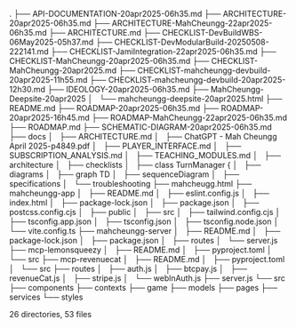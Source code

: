 .
├── API-DOCUMENTATION-20apr2025-06h35.md
├── ARCHITECTURE-20apr2025-06h35.md
├── ARCHITECTURE-MahCheungg-22apr2025-06h35.md
├── ARCHITECTURE.md
├── CHECKLIST-DevBuildWBS-06May2025-05h37.md
├── CHECKLIST-DevModularBuild-20250508-222141.md
├── CHECKLIST-JamiIntegration-22apr2025-06h35.md
├── CHECKLIST-MahCheungg-20apr2025-06h35.md
├── CHECKLIST-MahCheungg-20apr2025.md
├── CHECKLIST-mahcheungg-devbuild-20apr2025-11h55.md
├── CHECKLIST-mahcheungg-devbuild-20apr2025-12h30.md
├── IDEOLOGY-20apr2025-06h35.md
├── MahCheungg-Deepsite-20apr2025
│   └── mahcheungg-deepsite-20apr2025.html
├── README.md
├── ROADMAP-20apr2025-06h35.md
├── ROADMAP-20apr2025-16h45.md
├── ROADMAP-MahCheungg-22apr2025-06h35.md
├── ROADMAP.md
├── SCHEMATIC-DIAGRAM-20apr2025-06h35.md
├── docs
│   ├── ARCHITECTURE.md
│   ├── ChatGPT - Mah Cheungg April 2025-p4849.pdf
│   ├── PLAYER_INTERFACE.md
│   ├── SUBSCRIPTION_ANALYSIS.md
│   ├── TEACHING_MODULES.md
│   ├── architecture
│   ├── checklists
│   ├── class TurnManager {
│   ├── diagrams
│   ├── graph TD
│   ├── sequenceDiagram
│   ├── specifications
│   └── troubleshooting
├── mahcheugg.html
├── mahcheungg-app
│   ├── README.md
│   ├── eslint.config.js
│   ├── index.html
│   ├── package-lock.json
│   ├── package.json
│   ├── postcss.config.cjs
│   ├── public
│   ├── src
│   ├── tailwind.config.cjs
│   ├── tsconfig.app.json
│   ├── tsconfig.json
│   ├── tsconfig.node.json
│   └── vite.config.ts
├── mahcheungg-server
│   ├── README.md
│   ├── package-lock.json
│   ├── package.json
│   ├── routes
│   └── server.js
├── mcp-lemonsqueezy
│   ├── README.md
│   ├── pyproject.toml
│   └── src
├── mcp-revenuecat
│   ├── README.md
│   ├── pyproject.toml
│   └── src
├── routes
│   ├── auth.js
│   ├── btcpay.js
│   ├── revenueCat.js
│   ├── stripe.js
│   └── weblnAuth.js
├── server.js
└── src
    ├── components
    ├── contexts
    ├── game
    ├── models
    ├── pages
    ├── services
    └── styles

26 directories, 53 files
